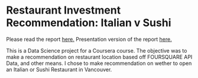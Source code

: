 # Restaurant Investment Recommendation: Italian v Sushi

Please read the report [here.](https://drive.google.com/file/d/1gRSKhPBJJVQYE6LCJfMaXC6jrgJeNNbT/view?usp=sharing)
Presentation version of the report [here.](https://drive.google.com/file/d/1X-sgg38l2pXOJZdevQRRq6wrR9zKn6oo/view?usp=sharing)

This is a Data Science project for a Coursera course. The objective was to make a recommendation on restaurant location based off FOURSQUARE API Data, and other means. I chose to make recommendation on wether to open an Italian or Sushi Restaurant in Vancouver. 
